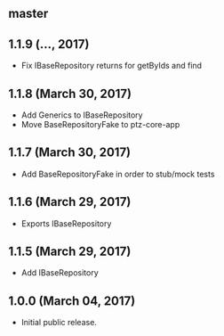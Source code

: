 ## master

## 1.1.9 (..., 2017)

* Fix IBaseRepository returns for getByIds and find

## 1.1.8 (March 30, 2017)

* Add Generics to IBaseRepository
* Move BaseRepositoryFake to ptz-core-app

## 1.1.7 (March 30, 2017)

* Add BaseRepositoryFake in order to stub/mock tests

## 1.1.6 (March 29, 2017)

* Exports IBaseRepository

## 1.1.5 (March 29, 2017)

* Add IBaseRepository

## 1.0.0 (March 04, 2017)

* Initial public release.
